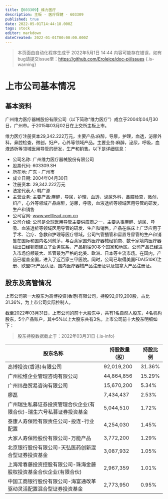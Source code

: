 ```yaml
---
title: [603309] 维力医疗
description: 主板 - 医疗保健 - 603309
published: true
date: 2022-05-01T14:44:18.000Z
tags: stock
editor: markdown
dateCreated: 2022-01-01T00:00:00.000Z
---
```


> 本页面由自动化程序生成于 2022年5月1日 14:44
> 内容可能存在错误，如有bug请提交issue至：https://github.com/Eroleice/doc-pi/issues
{.is-warning}

# 上市公司基本情况

## 基本资料

广州维力医疗器械股份有限公司（以下简称“维力医疗”）成立于2004年04月30日，广州市。于2015年03月02日在上交所主板上市。

维力医疗注册资本29,342.222万元，主要产品:麻醉，导尿，护理，血透，泌尿外科，鼻腔检查，微创，妇产，心外等领域产品。主要业务:麻醉，泌尿，呼吸，血液透析等领域医用导管的研发，生产和销售。以下是详细信息：

- 公司名称: 广州维力医疗器械股份有限公司
- 股票代码: 603309.SH
- 所在地: 广东 - 广州市
- 成立日期: 2004年04月30日
- 注册资本: 29,342.222万元
- 法定代表人: 韩广源
- 主营业务: 主要产品:麻醉，导尿，护理，血透，泌尿外科，鼻腔检查，微创，妇产，心外等领域产品麻醉，泌尿，呼吸，血液透析等领域医用导管的研发，生产和销售
- 公司官网: www.welllead.com.cn
- 公司介绍: 公司是全球医用导管主要供应商之一，主要从事麻醉、泌尿、呼吸、血液透析等领域医用导管的研发、生产和销售，产品在临床上广泛应用于手术、治疗、急救和护理等医疗领域。公司气管插管和留置导尿管的生产和销售在国际和国内名列前茅，与百余家国外医疗器械经销商、数十家境内医疗器械出口经销商建立了业务联系，产品销往90多个国家和地区。公司产品已经进入市场份额最大、监管最为严格的北美、欧洲、日本等主流市场。在国内，产品已覆盖全国，进入了近百家三甲医院。同时，公司已取得美国FDA(510K)注册、欧盟CE产品认证、国内医疗器械产品注册证以及加拿大产品注册证。


## 股东及高管情况

上市公司第一大股东为高博投资(香港)有限公司，持股92,019,200股，占比31.36%，为上市公司实际控制人。

截至2022年03月31日，上市公司的前十大股东中，共有1名自然人股东，4名机构股东，5个产品账户，其中5%以上大股东共有3名。上市公司前十大股东明细如下：

> 股东持股数据截止于：2022年03月31日
{.is-info}

| 股东名称 | 持股数量（股） | 持股比例 |
| --- | --- | --- |
| 高博投资(香港)有限公司 | 92,019,200 | 31.36% |
| 广州松维企业管理咨询有限公司 | 44,864,856 | 15.29% |
| 广州纬岳贸易咨询有限公司 | 15,670,200 | 5.34% |
| 廖磊 | 7,434,437 | 2.53% |
| 广州瑞生私募证券投资管理合伙企业(有限合伙)-瑞生六号私募证券投资基金 | 5,044,510 | 1.72% |
| 泰康人寿保险有限责任公司-投连-行业配置 | 4,254,030 | 1.45% |
| 大家人寿保险股份有限公司-万能产品 | 3,772,200 | 1.29% |
| 北京银行股份有限公司-天弘医药创新混合型证券投资基金 | 3,087,932 | 1.05% |
| 上海常春藤投资控股有限公司-珠海金藤股权投资基金合伙企业(有限合伙) | 2,967,359 | 1.01% |
| 中国工商银行股份有限公司-海富通改革驱动灵活配置混合型证券投资基金 | 2,773,950 | 0.95% |




